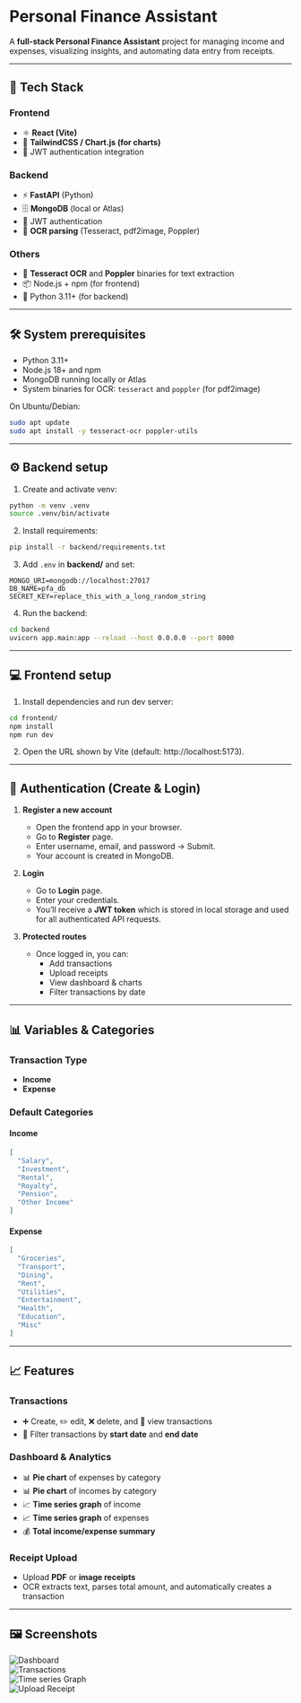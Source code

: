 # Personal Finance Assistant

A **full-stack Personal Finance Assistant** project for managing income and expenses, visualizing insights, and automating data entry from receipts.

---

## 🚀 Tech Stack

### Frontend
* ⚛️ **React (Vite)**
* 🎨 **TailwindCSS / Chart.js (for charts)**
* 🔑 JWT authentication integration

### Backend
* ⚡ **FastAPI** (Python)
* 🗄️ **MongoDB** (local or Atlas)
* 🔐 JWT authentication
* 🧾 **OCR parsing** (Tesseract, pdf2image, Poppler)

### Others
* 🧰 **Tesseract OCR** and **Poppler** binaries for text extraction
* 📦 Node.js + npm (for frontend)
* 🐍 Python 3.11+ (for backend)

---

## 🛠️ System prerequisites

* Python 3.11+
* Node.js 18+ and npm
* MongoDB running locally or Atlas
* System binaries for OCR: `tesseract` and `poppler` (for pdf2image)

On Ubuntu/Debian:
```bash
sudo apt update
sudo apt install -y tesseract-ocr poppler-utils
```

---

## ⚙️ Backend setup

1. Create and activate venv:
```bash
python -m venv .venv
source .venv/bin/activate
```

2. Install requirements:
```bash
pip install -r backend/requirements.txt
```

3. Add `.env` in **backend/** and set:
```
MONGO_URI=mongodb://localhost:27017
DB_NAME=pfa_db
SECRET_KEY=replace_this_with_a_long_random_string
```

4. Run the backend:
```bash
cd backend
uvicorn app.main:app --reload --host 0.0.0.0 --port 8000
```

---

## 💻 Frontend setup

1. Install dependencies and run dev server:
```bash
cd frontend/
npm install
npm run dev
```

2. Open the URL shown by Vite (default: http://localhost:5173).

---

## 🔑 Authentication (Create & Login)

1. **Register a new account**
   * Open the frontend app in your browser.
   * Go to **Register** page.
   * Enter username, email, and password → Submit.
   * Your account is created in MongoDB.

2. **Login**
   * Go to **Login** page.
   * Enter your credentials.
   * You’ll receive a **JWT token** which is stored in local storage and used for all authenticated API requests.

3. **Protected routes**
   * Once logged in, you can:
     * Add transactions
     * Upload receipts
     * View dashboard & charts
     * Filter transactions by date

---

## 📊 Variables & Categories

### Transaction Type
* **Income**
* **Expense**

### Default Categories

#### Income
```json
[
  "Salary",
  "Investment",
  "Rental",
  "Royalty",
  "Pension",
  "Other Income"
]
```

#### Expense
```json
[
  "Groceries",
  "Transport",
  "Dining",
  "Rent",
  "Utilities",
  "Entertainment",
  "Health",
  "Education",
  "Misc"
]
```

---

## 📈 Features

### Transactions
* ➕ Create, ✏️ edit, ❌ delete, and 👀 view transactions
* 📅 Filter transactions by **start date** and **end date**

### Dashboard & Analytics
* 📊 **Pie chart** of expenses by category
* 📊 **Pie chart** of incomes by category
* 📈 **Time series graph** of income
* 📈 **Time series graph** of expenses
* 💰 **Total income/expense summary**

### Receipt Upload
* Upload **PDF** or **image receipts**
* OCR extracts text, parses total amount, and automatically creates a transaction

---

## 🖼️ Screenshots

![Dashboard](frontend/src/images/dashboard_page.png)  
![Transactions](frontend/src/images/transaction_page.png)  
![Time series Graph](frontend/src/images/time_series_graph.png)  
![Upload Receipt](frontend/src/images/file_upload.png)  
